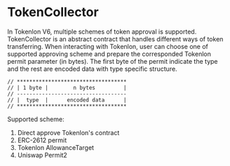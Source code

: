 # TokenCollector

In Tokenlon V6, multiple schemes of token approval is supported. TokenCollector is an abstract contract that handles different ways of token transferring. When interacting with Tokenlon, user can choose one of supported approving scheme and prepare the corresponded Tokenlon permit parameter (in bytes). The first byte of the permit indicate the type and the rest are encoded data with type specific structure.

```
// ***********************************
// | 1 byte |        n bytes         |
// -----------------------------------
// |  type  |      encoded data      |
// ***********************************
```

Supported scheme:

1. Direct approve Tokenlon's contract
2. ERC-2612 permit
3. Tokenlon AllowanceTarget
4. Uniswap Permit2
